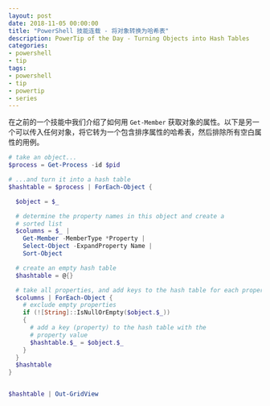 ```yaml
---
layout: post
date: 2018-11-05 00:00:00
title: "PowerShell 技能连载 - 将对象转换为哈希表"
description: PowerTip of the Day - Turning Objects into Hash Tables
categories:
- powershell
- tip
tags:
- powershell
- tip
- powertip
- series
---
```

在之前的一个技能中我们介绍了如何用 `Get-Member` 获取对象的属性。以下是另一个可以传入任何对象，将它转为一个包含排序属性的哈希表，然后排除所有空白属性的用例。

```powershell
# take an object...
$process = Get-Process -id $pid

# ...and turn it into a hash table
$hashtable = $process | ForEach-Object {

  $object = $_

  # determine the property names in this object and create a
  # sorted list
  $columns = $_ |
    Get-Member -MemberType *Property |
    Select-Object -ExpandProperty Name |
    Sort-Object

  # create an empty hash table
  $hashtable = @{}

  # take all properties, and add keys to the hash table for each property
  $columns | ForEach-Object {
    # exclude empty properties
    if (![String]::IsNullOrEmpty($object.$_))
    {
      # add a key (property) to the hash table with the
      # property value
      $hashtable.$_ = $object.$_
    }
  }
  $hashtable
}


$hashtable | Out-GridView
```

<!--本文国际来源：[Turning Objects into Hash Tables](http://community.idera.com/database-tools/powershell/powertips/b/tips/posts/turning-objects-into-hash-tables)-->
